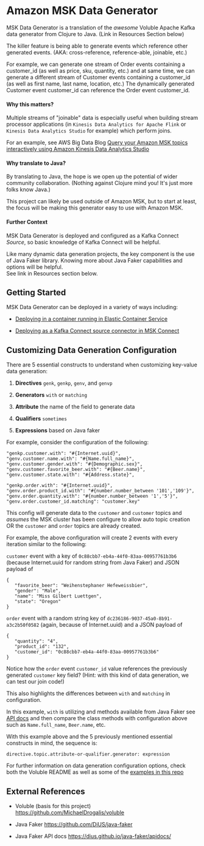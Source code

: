 # Amazon MSK Data Generator

MSK Data Generator is a translation of the *awesome* Voluble Apache Kafka
data generator from Clojure to Java.  (Link in Resources Section below)

The killer feature is being able to generate
events which reference other generated events.  (AKA: cross-reference, reference-able, joinable, etc.)

For example, we can generate one stream of Order events containing a customer_id (as well as price, sku, quantity, etc.)
and at same time, we can generate a different stream of Customer events containing a customer_id (as well as first name, last name, location, etc.)
The dynamically generated Customer event customer_id can reference the Order event customer_id.

#### Why this matters?

Multiple streams of "joinable" data is especially useful when building
stream processor applications (in `Kinesis Data Analytics for Apache Flink` or `Kinesis Data
Analytics Studio` for example) which perform joins.

For an example, see AWS Big Data Blog [Query your Amazon MSK topics interactively using Amazon Kinesis Data Analytics Studio](https://aws.amazon.com/blogs/big-data/query-your-amazon-msk-topics-interactively-using-amazon-kinesis-data-analytics-studio/)

#### Why translate to Java?

By translating to Java, the hope is we open up the potential of wider community
collaboration.  (Nothing against Clojure mind you!  It's just more folks know Java.)

This project can likely be used outside of Amazon MSK, but to start at least, the focus will be making
this generator easy to use with Amazon MSK.

#### Further Context

MSK Data Generator is deployed and configured as a Kafka Connect _Source_,
so basic knowledge of Kafka Connect will be helpful.

Like many dynamic data generation projects, the key component is the use
of Java Faker library.  Knowing more about Java Faker capabilities and options will be helpful.  
See link in Resources section below.

## Getting Started

MSK Data Generator can be deployed in a variety of ways including:

* [Deploying in a container running in Elastic Container Service](./docs/msk-data-gen-container-deploy.md)

* [Deploying as a Kafka Connect source connector in MSK Connect](./docs/msk-connect-deploy.md)

## Customizing Data Generation Configuration

There are 5 essential constructs to understand when customizing key-value data generation:

1. **Directives** `genk`, `genkp`, `genv`, and `genvp`

2. **Generators** `with` or `matching`

3. **Attribute** the name of the field to generate data

4. **Qualifiers** `sometimes`

5. **Expressions** based on Java faker

For example, consider the configuration of the following:

```
"genkp.customer.with": "#{Internet.uuid}",
"genv.customer.name.with": "#{Name.full_name}",
"genv.customer.gender.with": "#{Demographic.sex}",
"genv.customer.favorite_beer.with": "#{Beer.name}",
"genv.customer.state.with": "#{Address.state}",

"genkp.order.with": "#{Internet.uuid}",
"genv.order.product_id.with": "#{number.number_between '101','109'}",
"genv.order.quantity.with": "#{number.number_between '1','5'}",
"genv.order.customer_id.matching": "customer.key"
```

This config will generate data to the `customer` and `customer` topics and _assumes_ the MSK cluster has been configure to allow auto topic creation OR the `customer` and `order` topics are already created.

For example, the above configuration will create 2 events with every iteration similar to the following:

`customer` event with a key of `0c88cbb7-eb4a-44f0-83aa-00957761b3b6` (because Internet.uuid for random string from Java Faker) and JSON payload of

```
{
   "favorite_beer": "Weihenstephaner Hefeweissbier",
   "gender": "Male",
   "name": "Miss Gilbert Luettgen",
   "state": "Oregon"
}
```

`order` event with a random string key of `dc236186-9037-45a0-8b91-a3c2b50f0582` (again, because of Internet.uuid)
and a JSON payload of

```
{
   "quantity": "4",
   "product_id": "132",
   "customer_id": "0c88cbb7-eb4a-44f0-83aa-00957761b3b6"
}
```

Notice how the `order` event `customer_id` value references the previously generated `customer` key field?  (Hint: with this kind of data generation, we can test our join code!)

This also highlights the differences between `with` and `matching` in configuration.

In this example, `with` is utilizing and methods available from Java Faker see [API docs](https://dius.github.io/java-faker/apidocs/) and then compare the class methods with configuration above such as `Name.full_name`, `Beer.name`, etc.


With this example above and the 5 previously mentioned essential constructs in mind, the sequence is:

`directive.topic.attribute-or-qualifier.generator: expression`

For further information on data generation configuration options, check both the Voluble README as well as some of the
[examples in this repo](./examples/)


## External References

* Voluble (basis for this project) https://github.com/MichaelDrogalis/voluble

* Java Faker https://github.com/DiUS/java-faker

* Java Faker API docs https://dius.github.io/java-faker/apidocs/
